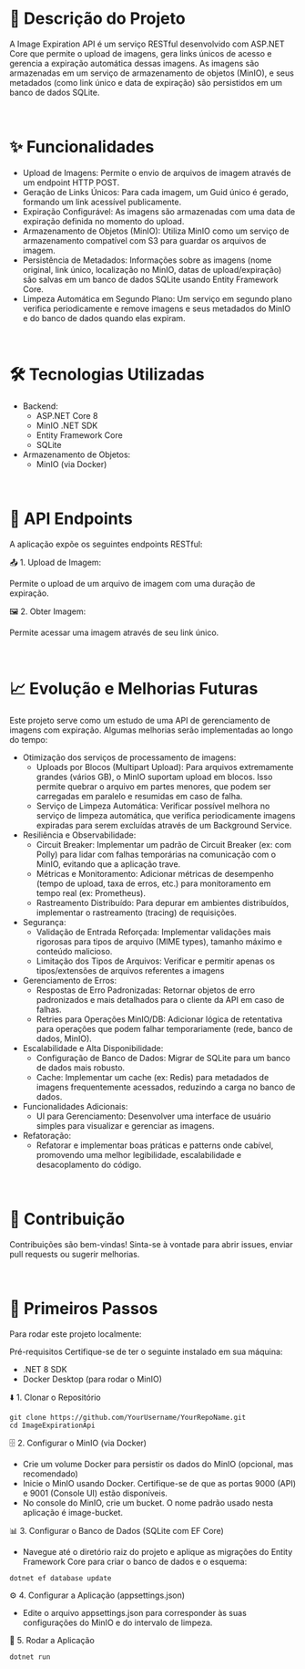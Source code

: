 # 📄 Descrição do Projeto
A Image Expiration API é um serviço RESTful desenvolvido com ASP.NET Core que permite o upload de imagens, gera links únicos de acesso e gerencia a expiração automática dessas imagens. As imagens são armazenadas em um serviço de armazenamento de objetos (MinIO), e seus metadados (como link único e data de expiração) são persistidos em um banco de dados SQLite.

<br>

# ✨ Funcionalidades
- Upload de Imagens: Permite o envio de arquivos de imagem através de um endpoint HTTP POST.
- Geração de Links Únicos: Para cada imagem, um Guid único é gerado, formando um link acessível publicamente.
- Expiração Configurável: As imagens são armazenadas com uma data de expiração definida no momento do upload.
- Armazenamento de Objetos (MinIO): Utiliza MinIO como um serviço de armazenamento compatível com S3 para guardar os arquivos de imagem.
- Persistência de Metadados: Informações sobre as imagens (nome original, link único, localização no MinIO, datas de upload/expiração) são salvas em um banco de dados SQLite usando Entity Framework Core.
- Limpeza Automática em Segundo Plano: Um serviço em segundo plano verifica periodicamente e remove imagens e seus metadados do MinIO e do banco de dados quando elas expiram.

<br>

# 🛠️ Tecnologias Utilizadas
- Backend:
  - ASP.NET Core 8
  - MinIO .NET SDK
  - Entity Framework Core
  - SQLite
- Armazenamento de Objetos:
  - MinIO (via Docker)
    
<br>

# 🔌 API Endpoints
A aplicação expõe os seguintes endpoints RESTful:

📤 1. Upload de Imagem: 

Permite o upload de um arquivo de imagem com uma duração de expiração.

🖼️ 2. Obter Imagem: 

Permite acessar uma imagem através de seu link único.

<br>

# 📈 Evolução e Melhorias Futuras
Este projeto serve como um estudo de uma API de gerenciamento de imagens com expiração. Algumas melhorias serão implementadas ao longo do tempo:

- Otimização dos serviços de processamento de imagens:
    - Uploads por Blocos (Multipart Upload): Para arquivos extremamente grandes (vários GB), o MinIO suportam upload em blocos. Isso permite quebrar o arquivo em partes menores, que podem ser carregadas em paralelo e resumidas em caso de falha.
    - Serviço de Limpeza Automática: Verificar possível melhora no serviço de limpeza automática, que verifica periodicamente imagens expiradas para serem excluídas através de um Background Service.
- Resiliência e Observabilidade:
    - Circuit Breaker: Implementar um padrão de Circuit Breaker (ex: com Polly) para lidar com falhas temporárias na comunicação com o MinIO, evitando que a aplicação trave.
    - Métricas e Monitoramento: Adicionar métricas de desempenho (tempo de upload, taxa de erros, etc.) para monitoramento em tempo real (ex: Prometheus).
    - Rastreamento Distribuído: Para depurar em ambientes distribuídos, implementar o rastreamento (tracing) de requisições.
- Segurança:
    - Validação de Entrada Reforçada: Implementar validações mais rigorosas para tipos de arquivo (MIME types), tamanho máximo e conteúdo malicioso.
    - Limitação dos Tipos de Arquivos: Verificar e permitir apenas os tipos/extensões de arquivos referentes a imagens
- Gerenciamento de Erros:
    - Respostas de Erro Padronizadas: Retornar objetos de erro padronizados e mais detalhados para o cliente da API em caso de falhas.
    - Retries para Operações MinIO/DB: Adicionar lógica de retentativa para operações que podem falhar temporariamente (rede, banco de dados, MinIO).
- Escalabilidade e Alta Disponibilidade:
    - Configuração de Banco de Dados: Migrar de SQLite para um banco de dados mais robusto.
    - Cache: Implementar um cache (ex: Redis) para metadados de imagens frequentemente acessados, reduzindo a carga no banco de dados.
- Funcionalidades Adicionais:
    - UI para Gerenciamento: Desenvolver uma interface de usuário simples para visualizar e gerenciar as imagens.
- Refatoração:
    - Refatorar e implementar boas práticas e patterns onde cabível, promovendo uma melhor legibilidade, escalabilidade e desacoplamento do código.

<br>

# 🤝 Contribuição
Contribuições são bem-vindas! Sinta-se à vontade para abrir issues, enviar pull requests ou sugerir melhorias.

<br>

# 🚀 Primeiros Passos 
Para rodar este projeto localmente:

Pré-requisitos
Certifique-se de ter o seguinte instalado em sua máquina:

- .NET 8 SDK
- Docker Desktop (para rodar o MinIO)

⬇️ 1. Clonar o Repositório
```
git clone https://github.com/YourUsername/YourRepoName.git
cd ImageExpirationApi
```

🗄️ 2. Configurar o MinIO (via Docker)
- Crie um volume Docker para persistir os dados do MinIO (opcional, mas recomendado)
- Inicie o MinIO usando Docker. Certifique-se de que as portas 9000 (API) e 9001 (Console UI) estão disponíveis.
- No console do MinIO, crie um bucket. O nome padrão usado nesta aplicação é image-bucket.
    
📊 3. Configurar o Banco de Dados (SQLite com EF Core)
- Navegue até o diretório raiz do projeto e aplique as migrações do Entity Framework Core para criar o banco de dados e o esquema:
```
dotnet ef database update
```
    
⚙️ 4. Configurar a Aplicação (appsettings.json)
- Edite o arquivo appsettings.json para corresponder às suas configurações do MinIO e do intervalo de limpeza.

🚀 5. Rodar a Aplicação
```
dotnet run
```
